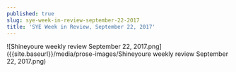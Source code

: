 ```yaml
---
published: true
slug: sye-week-in-review-september-22-2017
title: 'SYE Week in Review, September 22, 2017'
---
```

![Shineyoure weekly review September  22, 2017.png]({{site.baseurl}}/media/prose-images/Shineyoure weekly review September  22, 2017.png)

